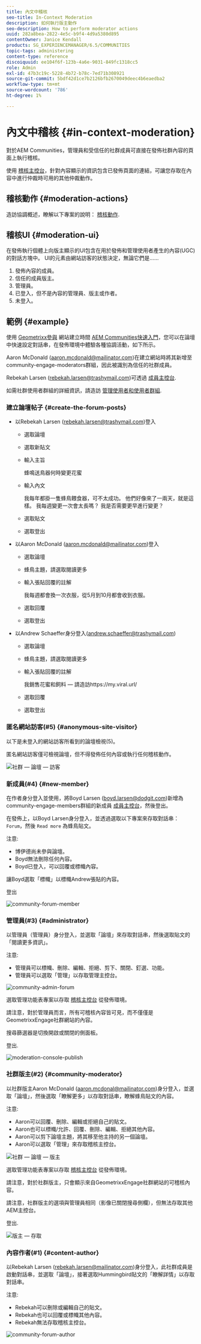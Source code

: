 ```yaml
---
title: 內文中稽核
seo-title: In-Context Moderation
description: 如何執行版主動作
seo-description: How to perform moderator actions
uuid: 282a8bea-2822-4e5c-b9f4-4d9a5380d895
contentOwner: Janice Kendall
products: SG_EXPERIENCEMANAGER/6.5/COMMUNITIES
topic-tags: administering
content-type: reference
discoiquuid: ee104f6f-123b-4a6e-9031-849fc1318cc5
role: Admin
exl-id: 47b3c19c-5228-4b72-b78c-7ed71b308921
source-git-commit: 5bdf42d1ce7b2126bfb2670049deec4b6eaedba2
workflow-type: tm+mt
source-wordcount: '786'
ht-degree: 1%

---
```


# 內文中稽核 {#in-context-moderation}

對於AEM Communities，管理員和受信任的社群成員可直接在發佈社群內容的頁面上執行稽核。

使用 [稽核主控台](moderation.md)，針對內容顯示的資訊包含已發佈頁面的連結，可讓您存取在內容中進行仲裁時可用的其他仲裁動作。

## 稽核動作 {#moderation-actions}

造訪協調概述，瞭解以下專案的說明： [稽核動作](moderate-ugc.md#moderation-actions).

## 稽核UI {#moderation-ui}

在發佈執行個體上向版主顯示的UI包含在用於發佈和管理使用者產生的內容(UGC)的對話方塊中。 UI的元素由網站訪客的狀態決定，無論它們是……

1. 發佈內容的成員。
1. 信任的成員版主。
1. 管理員。
1. 已登入，但不是內容的管理員、版主或作者。
1. 未登入。

## 範例 {#example}

使用 [Geometrixx參與](http://localhost:4503/content/sites/engage/en.html) 網站建立時間 [AEM Communities快速入門](getting-started.md)，您可以在論壇中快速設定對話串，在發佈環境中體驗各種協調活動，如下所示。

Aaron McDonald (aaron.mcdonald@mailinator.com)在建立網站時將其新增至community-engage-moderators群組，因此被識別為信任的社群成員。

Rebekah Larsen (rebekah.larsen@trashymail.com)可透過 [成員主控台](members.md).

如需社群使用者群組的詳細資訊，請造訪 [管理使用者和使用者群組](users.md).

### 建立論壇帖子 {#create-the-forum-posts}

* 以Rebekah Larsen (rebekah.larsen@trashymail.com)登入

   * 選取論壇
   * 選取新貼文
   * 輸入主旨

     蜂鳴送鳥器何時變更花蜜

   * 輸入內文

     我每年都掛一隻蜂鳥餵食器，可不太成功。 他們好像來了一兩天，就是這樣。 我每週變更一次會太長嗎？ 我是否需要更早進行變更？

   * 選取貼文
   * 選取登出

* 以Aaron McDonald (aaron.mcdonald@mailinator.com)登入

   * 選取論壇
   * 蜂鳥主題，請選取閱讀更多
   * 輸入張貼回覆的註解

     我每週都會換一次衣服，從5月到10月都會收到衣服。

   * 選取回覆
   * 選取登出

* 以Andrew Schaeffer身分登入(andrew.schaeffer@trashymail.com)

   * 選取論壇
   * 蜂鳥主題，請選取閱讀更多
   * 輸入張貼回覆的註解

     我銷售花蜜和飼料 — 請造訪https://my.viral.url/

   * 選取回覆
   * 選取登出

### 匿名網站訪客(#5) {#anonymous-site-visitor}

以下是未登入的網站訪客所看到的論壇檢視(5)。

匿名網站訪客僅可檢視論壇，但不得發佈任何內容或執行任何稽核動作。

![社群 — 論壇 — 訪客](assets/community-forum-visitor.png)

### 新成員(#4) {#new-member}

在作者身分登入並使用，將Boyd Larsen (boyd.larsen@dodgit.com)新增為community-engage-members群組的新成員 [成員主控台](members.md)，然後登出。

在發佈上，以Boyd Larsen身分登入，並透過選取以下專案來存取對話串： `Forum`，然後 `Read more` 為蜂鳥貼文。

注意:

* 博伊德尚未參與論壇。
* Boyd無法刪除任何內容。
* Boyd已登入，可以回覆或標幟內容。

讓Boyd選取「標幟」以標幟Andrew張貼的內容。

登出

![community-forum-member](assets/community-forum-member.png)

### 管理員(#3) {#administrator}

以管理員（管理員）身分登入，並選取「論壇」來存取對話串，然後選取貼文的「閱讀更多資訊」。

注意:

* 管理員可以標幟、刪除、編輯、拒絕、剪下、關閉、釘選、功能。
* 管理員可以選取「管理」以存取管理主控台。

![community-admin-forum](assets/community-admin-forum.png)

選取管理功能表專案以存取 [稽核主控台](moderation.md) 從發佈環境。

請注意，對於管理員而言，所有可稽核內容皆可見，而不僅僅是GeometrixxEngage社群網站的內容。

搜尋篩選器是切換開啟或關閉的側面板。

登出.

![moderation-console-publish](assets/moderation-console-publish.png)

### 社群版主(#2) {#community-moderator}

以社群版主Aaron McDonald (aaron.mcdonal@mailinator.com)身分登入，並選取「論壇」，然後選取「瞭解更多」以存取對話串，瞭解蜂鳥貼文的內容。

注意:

* Aaron可以回覆、刪除、編輯或拒絕自己的貼文。
* Aaron也可以標幟/允許、回覆、刪除、編輯、拒絕其他內容。
* Aaron可以剪下論壇主題，將其移至他主持的另一個論壇。
* Aaron可以選取「管理」來存取稽核主控台。

![社群 — 論壇 — 版主](assets/community-forum-moderator.png)

選取管理功能表專案以存取 [稽核主控台](moderation.md) 從發佈環境。

請注意，對於社群版主，只會顯示來自GeometrixxEngage社群網站的可稽核內容。

請注意，社群版主的選項與管理員相同（影像已關閉搜尋側欄），但無法存取其他AEM主控台。

登出.

![版主 — 存取](assets/moderator-access.png)

### 內容作者(#1) {#content-author}

以Rebekah Larsen (rebekah.larsen@mailinator.com)身分登入，此社群成員是啟動對話串，並選取「論壇」，接著選取Hummingbird貼文的「瞭解詳情」以存取對話串。

注意:

* Rebekah可以刪除或編輯自己的貼文。
* Rebekah也可以回覆或標幟其他內容。
* Rebekah無法存取稽核主控台。

![community-forum-author](assets/community-forum-author.png)
